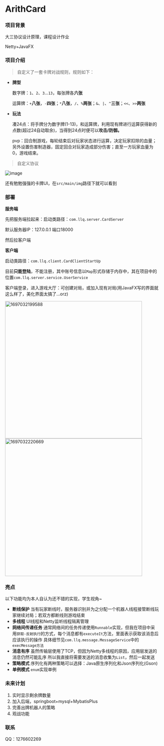 # ArithCard

### 项目背景

大三协议设计原理，课程设计作业

Netty+JavaFX

### 项目介绍

> 自定义了一套卡牌对战规则，规则如下：

- **牌型**
  
  数字牌：`1`、`2`、`3`…`13`，每张牌各**六张**

  运算牌：`+`**八张**，`-`**四张**；`*`**八张**，`/`、`%`**两张**；`&`、`|`、`^`**三张**；`<<`、`>>`**两张**

- **玩法**
  
  凑24点：将手牌分为数字牌(1-13)，和运算牌，利用现有牌进行运算获得新的点数(超过24自动取余)，当得到24点时便可以**攻击/防御。**
  
  pvp：回合制游戏，每轮结束后对玩家状态进行运算，决定玩家扣除的血量；另外设置伤害制造器，固定回合对玩家造成部分伤害；直至一方玩家血量为0，游戏结束。

> 自定义协议

![image](https://github.com/LuoZero-World/ArithCard/assets/99077678/ef2f01ea-261a-4120-91c4-cbbe9332d1ff)

还有勉勉强强的卡牌UI，在`src/main/img`路径下就可以看到

### 部署

**服务端**

先把服务端拉起来：启动类路径：`com.llq.server.CardServer`

默认服务器IP：127.0.0.1	端口18000

然后拉客户端

**客户端**

启动类路径：`com.llq.client.CardClientStartUp`

目前**只能登陆**，不能注册，其中账号信息以`Map`形式存储于内存中，其在项目中的位置`com.llq.server.service.UserService`

客户端登录，进入游戏大厅：可创建对局，或加入现有对局(用JavaFX写的界面就这么样了，美化界面太搞了...orz)

<img width="448" alt="1697032199588" src="https://github.com/LuoZero-World/ArithCard/assets/99077678/937f4147-bdfe-409e-8904-6380eaec4682"/>

<img width="449" alt="1697032220669" src="https://github.com/LuoZero-World/ArithCard/assets/99077678/84e77a99-8193-4968-a871-4c48893934bf"/>

### 亮点
以下功能均为本人自认为还不错的实现，学生视角~
- **断线保护**
  当有玩家断线时，服务器识别并为之分配一个机器人线程接管断线玩家继续对局；若双方都断线则游戏结束
- **多线程**
  UI线程和Netty监听线程隔离管理
- **网络间传递任务**
  通常网络间的任务传递使用`Runnable`实现，但我在项目中采用`获取-反射执行`的方式，每个消息都有`executeIt`方法，里面表示获取该消息后应该执行的操作
  具体细节见`com.llq.message.MessageService`中的`execMessage方法`
- **消息有序**
  虽然传输层使用了TCP，但因为Netty多线程的原因，应用层发送的消息仍然可能乱序
  所以我直接将需要发送的消息收集为`List`，然后一起发送
- **策略模式**
  序列化有两种策略可以选择：Java原生序列化和Json序列化(Gson)
- **单例模式**
  `enum`实现单例

### 未来计划
1. 实时显示剩余牌数量
2. 加入后端，springboot+mysql+MybatisPlus
3. 完善出牌机器人的策略
4. 观战功能

### 联系
QQ：1276602269

